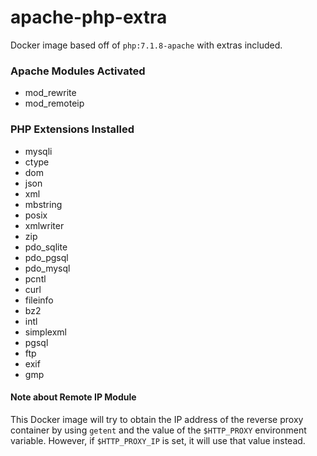 # apache-php-extra

Docker image based off of `php:7.1.8-apache` with extras included.

### Apache Modules Activated

+ mod_rewrite
+ mod_remoteip

### PHP Extensions Installed

+ mysqli 
+ ctype 
+ dom 
+ json 
+ xml 
+ mbstring 
+ posix 
+ xmlwriter 
+ zip 
+ pdo_sqlite 
+ pdo_pgsql 
+ pdo_mysql 
+ pcntl 
+ curl 
+ fileinfo 
+ bz2 
+ intl 
+ simplexml 
+ pgsql 
+ ftp 
+ exif 
+ gmp

#### Note about Remote IP Module
This Docker image will try to obtain the IP address of the reverse proxy container by using `getent` and the value of the `$HTTP_PROXY` environment variable.
However, if `$HTTP_PROXY_IP` is set, it will use that value instead.

